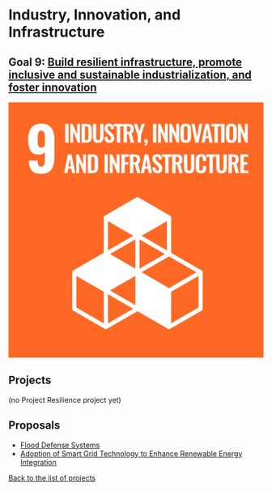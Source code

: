 # Industry, Innovation, and Infrastructure

## Goal 9: [Build resilient infrastructure, promote inclusive and sustainable industrialization, and foster innovation](https://sdgs.un.org/goals/goal9)

[![Goal 9](../images/sdgs/E-WEB-Goal-09.png)](https://sdgs.un.org/goals/goal9)

## Projects

(no Project Resilience project yet)

## Proposals

- [Flood Defense Systems](../proposals/flood_defense)
- [Adoption of Smart Grid Technology to Enhance Renewable Energy Integration](../proposals/smart_grid)

[Back to the list of projects](../README)